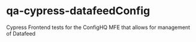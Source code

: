 # qa-cypress-datafeedConfig
Cypress Frontend tests for the ConfigHQ MFE that allows for management of Datafeed
